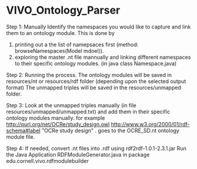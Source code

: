 # VIVO_Ontology_Parser

Step 1: Manually Identify the namespaces you would like to capture and link them to an ontology module.
This is done by 
1) printing out a the list of namepsaces first (method: browseNamespaces(Model mdoel)). 
2) exploring the master .nt file mannually and linking different namespaces to their specific ontology modules. (in java class Namespace.java)

Step 2: Running the process.
The ontology modules will be saved in resources/nt  or resources/rdf folder (depending upon the selected output format)
The unmapped triples will be saved in the resources/unmapped folder.

Step 3: 
Look at the unmapped triples manually (in file resources/unmapped/unmapped.txt) and add them in their specific ontology modules manually.
for example 
<http://purl.org/net/OCRe/study_design.owl> <http://www.w3.org/2000/01/rdf-schema#label> "OCRe study design" .
goes to the OCRE_SD.nt ontology module file.

Step 4: 
If needed, convert .nt files into .rdf using rdf2rdf-1.0.1-2.3.1.jar
Run the Java Application RDFModuleGenerator.java in package edu.cornell.vivo.rdfmodulebuilder


